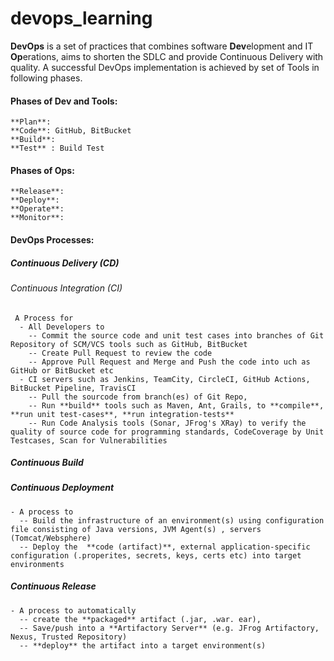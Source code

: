 # devops_learning
**DevOps** is a set of practices that combines software **Dev**elopment and IT **Op**erations, aims to shorten the SDLC and provide Continuous Delivery with quality. A successful DevOps implementation is achieved by set of Tools in following phases.
 
  #### Phases of Dev and Tools: 
    **Plan**:
    **Code**: GitHub, BitBucket
    **Build**: 
    **Test** : Build Test
  #### Phases of Ops:
    **Release**:
    **Deploy**:
    **Operate**:
    **Monitor**:
    
  #### DevOps Processes:
   ##### Continuous Delivery (CD)
   ###### Continuous Integration (CI)
     A Process for
      - All Developers to
        -- Commit the source code and unit test cases into branches of Git Repository of SCM/VCS tools such as GitHub, BitBucket
        -- Create Pull Request to review the code
        -- Approve Pull Request and Merge and Push the code into uch as GitHub or BitBucket etc
      - CI servers such as Jenkins, TeamCity, CircleCI, GitHub Actions, BitBucket Pipeline, TravisCI 
        -- Pull the sourcode from branch(es) of Git Repo, 
        -- Run **build** tools such as Maven, Ant, Grails, to **compile**, **run unit test-cases**, **run integration-tests**
        -- Run Code Analysis tools (Sonar, JFrog's XRay) to verify the quality of source code for programming standards, CodeCoverage by Unit Testcases, Scan for Vulnerabilities
  ##### Continuous Build
  ##### Continuous Deployment
    - A process to
      -- Build the infrastructure of an environment(s) using configuration file consisting of Java versions, JVM Agent(s) , servers (Tomcat/Websphere)
      -- Deploy the  **code (artifact)**, external application-specific configuration (.properites, secrets, keys, certs etc) into target environments
  ##### Continuous Release 
 
    - A process to automatically 
      -- create the **packaged** artifact (.jar, .war. ear), 
      -- Save/push into a **Artifactory Server** (e.g. JFrog Artifactory, Nexus, Trusted Repository)
      -- **deploy** the artifact into a target environment(s)
    
    
    

